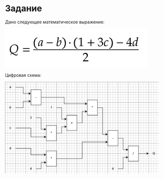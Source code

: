 # Задание

Дано следующее математическое выражение:

![alt text](image.png)

Цифровая схема:

![alt text](formula-1.jpg)
